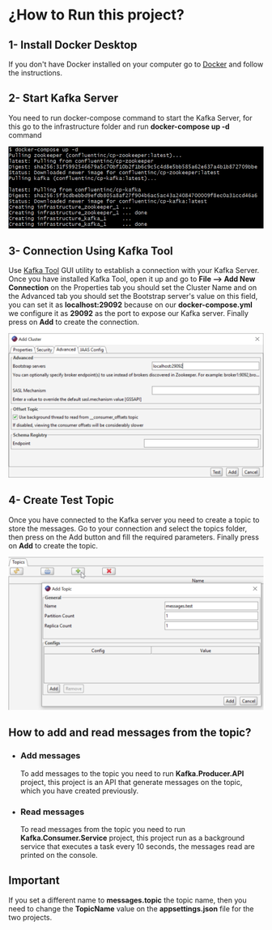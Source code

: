 # ¿How to Run this project?

## 1- Install Docker Desktop
If you don't have Docker installed on your computer go to [Docker](https://www.docker.com/products/docker-desktop/) and follow the instructions.

## 2- Start Kafka Server
You need to run docker-compose command to start the Kafka Server, for this go to the infrastructure folder and run **docker-compose up -d** command

![Docker Command](images/docker_command.png)

## 3- Connection Using Kafka Tool
Use [Kafka Tool](https://kafkatool.com/download.html) GUI utility to establish a connection with your Kafka Server.
Once you have installed Kafka Tool, open it up and go to **File --> Add New Connection** on the Properties tab you should set the Cluster Name and on the Advanced tab you should set the Bootstrap server's value on this field, you can set it as **localhost:29092** because on our **docker-compose.yml** we configure it as **29092** as the port to expose our Kafka server. Finally press on **Add** to create the connection.

![Kafkta Tool](images/kafka_tool.png)

## 4- Create Test Topic
Once you have connected to the Kafka server you need to create a topic to store the messages. Go to your connection and select the topics folder, then press on the Add button and fill the required parameters. Finally press on **Add** to create the topic.

![Add Topic](images/add_topic.png)

## How to add and read messages from the topic?

* ### Add messages
  To add messages to the topic you need to run **Kafka.Producer.API** project, this project is an API that generate messages on the topic, which you have created previously.
* ### Read messages
  To read messages from the topic you need to run **Kafka.Consumer.Service** project, this project run as a background service that executes a task every 10 seconds, the messages read are printed on the console.

## Important
If you set a different name to **messages.topic** the topic name, then you need to change the **TopicName** value on the **appsettings.json** file for the two projects.



